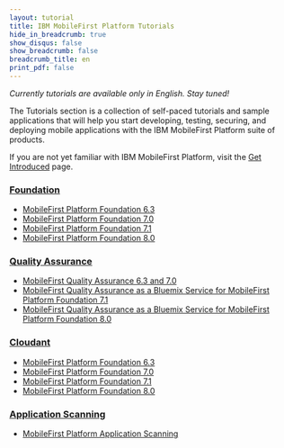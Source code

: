 ```yaml
---
layout: tutorial
title: IBM MobileFirst Platform Tutorials
hide_in_breadcrumb: true
show_disqus: false
show_breadcrumb: false
breadcrumb_title: en
print_pdf: false
---
```

<em>Currently tutorials are available only in English. Stay tuned!</em>

The Tutorials section is a collection of self-paced tutorials and sample applications that will help you start developing, testing, securing, and deploying mobile applications with the IBM MobileFirst Platform suite of products.

If you are not yet familiar with IBM MobileFirst Platform, visit the [Get Introduced](../../get-introduced/) page.

### [Foundation]({{site.baseurl}}/tutorials/en/foundation/)
* [MobileFirst Platform Foundation 6.3]({{site.baseurl}}/tutorials/en/foundation/6.3/all-tutorials/)
* [MobileFirst Platform Foundation 7.0]({{site.baseurl}}/tutorials/en/foundation/7.0/all-tutorials/)
* [MobileFirst Platform Foundation 7.1]({{site.baseurl}}/tutorials/en/foundation/7.1/all-tutorials/)
* [MobileFirst Platform Foundation 8.0]({{site.baseurl}}/tutorials/en/foundation/8.0/all-tutorials/)

### [Quality Assurance]({{site.baseurl}}/tutorials/en/quality-assurance/)
* [MobileFirst Quality Assurance 6.3 and 7.0](https://www-01.ibm.com/support/knowledgecenter/SSFRDS_6.3.0/com.ibm.mqa.uau.doc/mqa630_welcome.html)
* [MobileFirst Quality Assurance as a Bluemix Service for MobileFirst Platform Foundation 7.1]({{site.baseurl}}/tutorials/en/quality-assurance/7.1/overview/)
* [MobileFirst Quality Assurance as a Bluemix Service for MobileFirst Platform Foundation 8.0]({{site.baseurl}}/tutorials/en/quality-assurance/8.0/overview/)

### [Cloudant]({{site.baseurl}}/tutorials/en/cloudant/)
* [MobileFirst Platform Foundation 6.3]({{site.baseurl}}/tutorials/en/product-integration/6.3/cloudant/)
* [MobileFirst Platform Foundation 7.0]({{site.baseurl}}/tutorials/en/foundation/7.0/data/cloudant-nosql-db-api/)
* [MobileFirst Platform Foundation 7.1]({{site.baseurl}}/tutorials/en/foundation/7.1/data/working-with-cloudant-nosql-db-api/)
* [MobileFirst Platform Foundation 8.0]({{site.baseurl}}/tutorials/en/foundation/8.0/data/working-with-cloudant-nosql-db-api/)

### [Application Scanning]({{site.baseurl}}/tutorials/en/application-scanning/)
* [MobileFirst Platform Application Scanning]({{site.baseurl}}/tutorials/en/application-scanning/)

